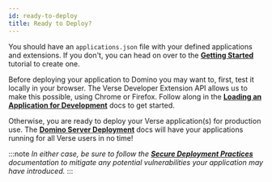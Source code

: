 ```yaml
---
id: ready-to-deploy
title: Ready to Deploy?
---
```


You should have an `applications.json` file with your defined applications and extensions. If you don't, you can head on over to the **[Getting Started](./getting-started)** tutorial to create one.

Before deploying your application to Domino you may want to, first, test it locally in your browser. The Verse Developer Extension API allows us to make this possible, using Chrome or Firefox. Follow along in the **[Loading an Application for Development](./development)** docs to get started.

Otherwise, you are ready to deploy your Verse application(s) for production use. The **[Domino Server Deployment](./domino-server-deployment)** docs will have your applications running for all Verse users in no time!

:::note
*In either case, be sure to follow the **[Secure Deployment Practices](https://opensource.hcltechsw.com/Verse-Extension-Documentation/docs/best-security-practices/)** documentation to mitigate any potential vulnerabilities your application may have introduced.*
:::
